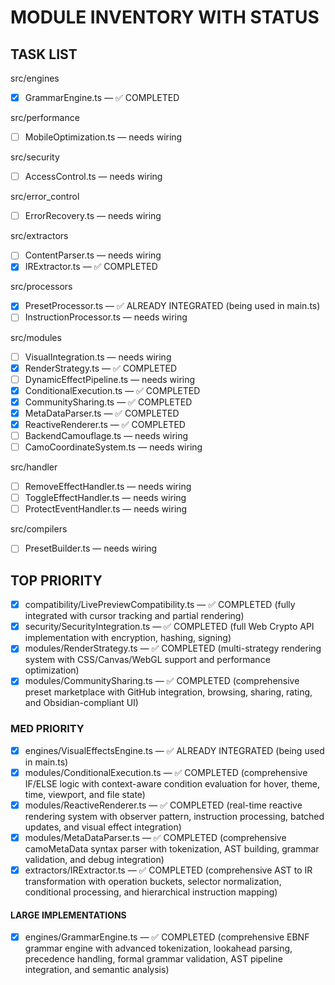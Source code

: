 # MODULE INVENTORY WITH STATUS

## TASK LIST

src/engines
- [x] GrammarEngine.ts — ✅ COMPLETED

src/performance
- [ ] MobileOptimization.ts — needs wiring

src/security
- [ ] AccessControl.ts — needs wiring

src/error_control
- [ ] ErrorRecovery.ts — needs wiring

src/extractors
- [ ] ContentParser.ts — needs wiring
- [x] IRExtractor.ts — ✅ COMPLETED

src/processors
- [x] PresetProcessor.ts — ✅ ALREADY INTEGRATED (being used in main.ts)
- [ ] InstructionProcessor.ts — needs wiring

src/modules
- [ ] VisualIntegration.ts — needs wiring
- [x] RenderStrategy.ts — ✅ COMPLETED
- [ ] DynamicEffectPipeline.ts — needs wiring
- [x] ConditionalExecution.ts — ✅ COMPLETED
- [x] CommunitySharing.ts — ✅ COMPLETED
- [x] MetaDataParser.ts — ✅ COMPLETED
- [x] ReactiveRenderer.ts — ✅ COMPLETED
- [ ] BackendCamouflage.ts — needs wiring
- [ ] CamoCoordinateSystem.ts — needs wiring

src/handler
- [ ] RemoveEffectHandler.ts — needs wiring
- [ ] ToggleEffectHandler.ts — needs wiring
- [ ] ProtectEventHandler.ts — needs wiring

src/compilers
- [ ] PresetBuilder.ts — needs wiring

## TOP PRIORITY

- [x] compatibility/LivePreviewCompatibility.ts — ✅ COMPLETED (fully integrated with cursor tracking and partial rendering)
- [x] security/SecurityIntegration.ts — ✅ COMPLETED (full Web Crypto API implementation with encryption, hashing, signing)
- [x] modules/RenderStrategy.ts — ✅ COMPLETED (multi-strategy rendering system with CSS/Canvas/WebGL support and performance optimization)
- [x] modules/CommunitySharing.ts — ✅ COMPLETED (comprehensive preset marketplace with GitHub integration, browsing, sharing, rating, and Obsidian-compliant UI)

### MED PRIORITY

- [x] engines/VisualEffectsEngine.ts — ✅ ALREADY INTEGRATED (being used in main.ts)
- [x] modules/ConditionalExecution.ts — ✅ COMPLETED (comprehensive IF/ELSE logic with context-aware condition evaluation for hover, theme, time, viewport, and file state)
- [x] modules/ReactiveRenderer.ts — ✅ COMPLETED (real-time reactive rendering system with observer pattern, instruction processing, batched updates, and visual effect integration)
- [x] modules/MetaDataParser.ts — ✅ COMPLETED (comprehensive camoMetaData syntax parser with tokenization, AST building, grammar validation, and debug integration)
- [x] extractors/IRExtractor.ts — ✅ COMPLETED (comprehensive AST to IR transformation with operation buckets, selector normalization, conditional processing, and hierarchical instruction mapping)

#### LARGE IMPLEMENTATIONS

- [x] engines/GrammarEngine.ts — ✅ COMPLETED (comprehensive EBNF grammar engine with advanced tokenization, lookahead parsing, precedence handling, formal grammar validation, AST pipeline integration, and semantic analysis)
